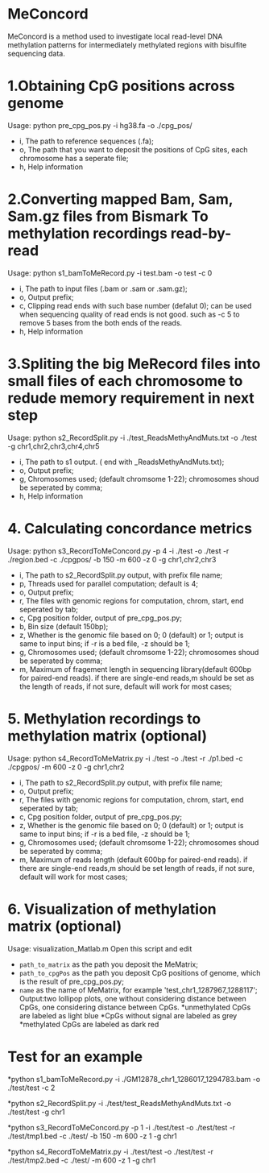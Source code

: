 
# MeConcord
MeConcord is a method used to investigate local read-level DNA methylation patterns for intermediately methylated regions with bisulfite sequencing data.

# 1.Obtaining CpG positions across genome
Usage: python pre_cpg_pos.py -i hg38.fa -o ./cpg_pos/
* i,  The path to reference sequences (.fa);
* o,  The path that you want to deposit the positions of CpG sites, each chromosome has a seperate file;
* h,  Help information

# 2.Converting mapped Bam, Sam, Sam.gz files from Bismark To methylation recordings read-by-read
Usage: python s1_bamToMeRecord.py -i test.bam -o test -c 0
* i,  The path to input files (.bam or .sam or .sam.gz);
* o,  Output prefix;
* c,  Clipping read ends with such base number (defalut 0); can be used when sequencing quality of read ends is not good. such as -c 5 to remove 5 bases from the both ends of the reads.
* h,  Help information

# 3.Spliting the big MeRecord files into small files of each chromosome to redude memory requirement in next step
Usage: python s2_RecordSplit.py -i ./test_ReadsMethyAndMuts.txt -o ./test -g chr1,chr2,chr3,chr4,chr5
* i,  The path to s1 output. ( end with _ReadsMethyAndMuts.txt);
* o,  Output prefix;
* g,  Chromosomes used; (default chromsome 1-22); chromosomes shoud be seperated by comma;
* h,  Help information

# 4. Calculating concordance metrics
Usage: python s3_RecordToMeConcord.py -p 4 -i ./test -o ./test -r ./region.bed -c ./cpgpos/ -b 150 -m 600 -z 0 -g chr1,chr2,chr3
* i,  The path to s2_RecordSplit.py output, with prefix file name;
* p,  Threads used for parallel computation; default is 4;
* o,  Output prefix;
* r,  The files with genomic regions for computation, chrom, start, end seperated by tab;
* c,  Cpg position folder, output of pre_cpg_pos.py;
* b,  Bin size (default 150bp);
* z,  Whether is the genomic file based on 0; 0 (default) or 1; output is same to input bins; if -r is a bed file, -z should be 1;
* g,  Chromosomes used; (default chromsome 1-22); chromosomes shoud be seperated by comma;
* m,  Maximum of fragement length in sequencing library(default 600bp for paired-end reads). if there are single-end reads,m should be set as the length of reads, if not sure, default will work for most cases;

# 5. Methylation recordings to methylation matrix (optional)
Usage: python s4_RecordToMeMatrix.py -i ./test -o ./test -r ./p1.bed -c ./cpgpos/ -m 600 -z 0 -g chr1,chr2
* i,  The path to s2_RecordSplit.py output, with prefix file name;
* o,  Output prefix;
* r,  The files with genomic regions for computation, chrom, start, end seperated by tab;
* c,  Cpg position folder, output of pre_cpg_pos.py;
* z,  Whether is the genomic file based on 0; 0 (default) or 1; output is same to input bins; if -r is a bed file, -z should be 1;
* g,  Chromosomes used; (default chromsome 1-22); chromosomes shoud be seperated by comma;
* m,  Maximum of reads length (default 600bp for paired-end reads). if there are single-end reads,m should be set length of reads, if not sure, default will work for most cases;

# 6. Visualization of methylation matrix (optional)
Usage: visualization_Matlab.m 
Open this script and edit
* `path_to_matrix` as the path you deposit the MeMatrix;
* `path_to_cpgPos` as the path you deposit CpG positions of genome, which is the result of pre_cpg_pos.py;
* `name` as the name of MeMatrix, for example 'test_chr1_1287967_1288117';
Output:two lollipop plots, one without considering distance between CpGs, one considering distance between CpGs.
*unmethylated CpGs are labeled as light blue
*CpGs without signal are labeled as grey
*methylated CpGs are labeled as dark red

# Test for an example
*python s1_bamToMeRecord.py -i ./GM12878_chr1_1286017_1294783.bam -o ./test/test -c 2

*python s2_RecordSplit.py -i ./test/test_ReadsMethyAndMuts.txt -o ./test/test -g chr1

*python s3_RecordToMeConcord.py -p 1 -i ./test/test -o ./test/test -r ./test/tmp1.bed -c ./test/ -b 150 -m 600 -z 1 -g chr1

*python s4_RecordToMeMatrix.py -i ./test/test -o ./test/test -r ./test/tmp2.bed -c ./test/ -m 600 -z 1 -g chr1